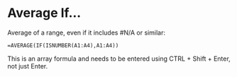 # Average If...

Average of a range, even if it includes #N/A or similar:
```vbnet
=AVERAGE(IF(ISNUMBER(A1:A4),A1:A4))
```
This is an array formula and needs to be entered using CTRL + Shift + Enter, not just Enter.
